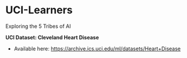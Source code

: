 # UCI-Learners
Exploring the 5 Tribes of AI

**UCI Dataset: Cleveland Heart Disease**
  - Available here: https://archive.ics.uci.edu/ml/datasets/Heart+Disease

